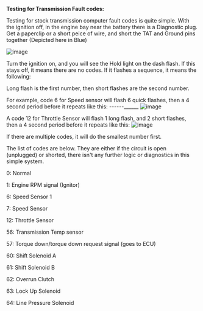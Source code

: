 **Testing for Transmission Fault codes:**

Testing for stock transmission computer fault codes is quite simple. With the ignition off, in the engine bay near the battery there is a Diagnostic plug. Get a paperclip or a short peice of wire, and short the TAT and Ground pins together (Depicted here in Blue)

![image](https://github.com/drbluetongue/eunoscosmo/assets/12694883/1c0a9e4b-2810-40bf-b14c-4f33581c1351)

Turn the ignition on, and you will see the Hold light on the dash flash. If this stays off, it means there are no codes. If it flashes a sequence, it means the following:

Long flash is the first number, then short flashes are the second number. 

For example, code 6 for Speed sensor will flash 6 quick flashes, then a 4 second period before it repeats like this: _-_-_-_-_-_-______ 
![image](https://github.com/drbluetongue/eunoscosmo/assets/12694883/11e3ce99-6fee-4647-b530-53b47bfac783)

A code 12 for Throttle Sensor will flash 1 long flash, and 2 short flashes, then a 4 second period before it repeats like this: 
![image](https://github.com/drbluetongue/eunoscosmo/assets/12694883/870c051a-b0c0-4ce8-b6d3-332acd623016)



If there are multiple codes, it will do the smallest number first.

The list of codes are below. They are either if the circuit is open (unplugged) or shorted, there isn't any further logic or diagnostics in this simple system.

0: Normal

1: Engine RPM signal (Ignitor)

6: Speed Sensor 1

7: Speed Sensor 

12: Throttle Sensor

56: Transmission Temp sensor

57: Torque down/torque down request signal (goes to ECU)

60: Shift Solenoid A

61: Shift Solenoid B

62: Overrun Clutch

63: Lock Up Solenoid

64: Line Pressure Solenoid



